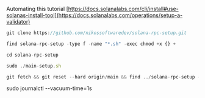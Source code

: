 Automating this tutorial
[https://docs.solanalabs.com/cli/install#use-solanas-install-tool](https://docs.solanalabs.com/operations/setup-a-validator)

```js
git clone https://github.com/nikossoftwaredev/solana-rpc-setup.git
```
```js
find solana-rpc-setup -type f -name "*.sh" -exec chmod +x {} +
```

```js
cd solana-rpc-setup
```

```js
sudo ./main-setup.sh
```

```js
git fetch && git reset --hard origin/main && find ../solana-rpc-setup -type f -name "*.sh" -exec chmod +x {} +
```


sudo journalctl --vacuum-time=1s

